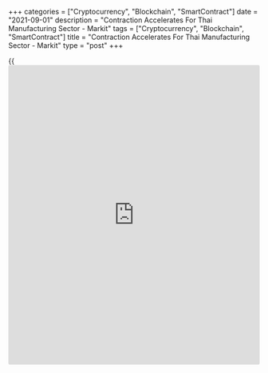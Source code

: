 +++
categories = ["Cryptocurrency", "Blockchain", "SmartContract"]
date = "2021-09-01"
description = "Contraction Accelerates For Thai Manufacturing Sector - Markit"
tags = ["Cryptocurrency", "Blockchain", "SmartContract"]
title = "Contraction Accelerates For Thai Manufacturing Sector - Markit"
type = "post"
+++

{{<iframe id="large-banner" src="https://www.bounty.group/#slide=6.0" width="100%" height="600" scrolling="no" style="border: 0px solid rgb(216, 221, 230); border-radius: 3px;">}}

The manufacturing sector in Thailand continued to contract in August,
and at a faster pace, the latest report from Markit Economics showed on
Wednesday with a manufacturing PMI score of 48.3.

That's down from 48.7 in July, and it moves further beneath the boom-or-
bust line of 50 that separates expansion from contraction.

Sustained disruption from the third COVID-19 wave for Thailand affected
both demand and production in August. Consequently, firms were largely
cautious with both purchases and hiring.

Price pressures also built at the same time amid the COVID-19
disruptions, altogether weighing on manufacturers' outlook.

For comments and feedback [contact](https://www.playgroundfx.com/contact/): editorial@rtt[news](https://www.letsplayfx.com/blog/forex-news-website/).com

[Economic News][1]

 **What parts of the world are seeing the best (and worst) economic
performances lately? Click[here][2] to check out our [Econ Scorecard][2]
and find out! See up-to-the-moment [ranking](https://www.playgroundfx.com/blog/crypto-exchange-ranking/)s for the best and worst
performers in [GDP][3], [unemployment rate][4], [inflation][5] and much
more.**

   1. www.rtt[news](https://www.letsplayfx.com/blog/forex-news-website/).com/Content/EconomicNews.aspx
   2. www.rtt[news](https://www.letsplayfx.com/blog/forex-news-website/).com/economic-scorecard/world-rank/unemployment-rate/highest-performance.aspx
   3. www.rtt[news](https://www.letsplayfx.com/blog/forex-news-website/).com/economic-scorecard/world-rank/GDP/highest-performance.aspx
   4. www.rtt[news](https://www.letsplayfx.com/blog/forex-news-website/).com/economic-scorecard/world-rank/unemployment-rate/lowest-performance.aspx
   5. www.rtt[news](https://www.letsplayfx.com/blog/forex-news-website/).com/economic-scorecard/world-rank/CPI/highest-performance.aspx